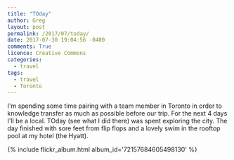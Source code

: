 ```yaml
---
title: "TOday"
author: Greg
layout: post
permalink: /2017/07/today/
date: 2017-07-30 19:04:56 -0400
comments: True
licence: Creative Commons
categories:
  - travel
tags:
  - travel
  - Toronto
---
```


I'm spending some time pairing with a team member in Toronto in order to knowledge transfer as much as possible before our trip. For the next 4 days I'll be a local. TOday (see what I did there) was spent exploring the city. The day finished with sore feet from flip flops and a lovely swim in the rooftop pool at my hotel (the Hyatt).

{% include flickr_album.html album_id='72157684605498130' %}
